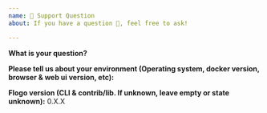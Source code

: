 ```yaml
---
name: 🤗 Support Question
about: If you have a question 💬, feel free to ask!

---
```


**What is your question?**

**Please tell us about your environment (Operating system, docker version, browser & web ui version, etc):**

**Flogo version (CLI & contrib/lib. If unknown, leave empty or state unknown):** 0.X.X